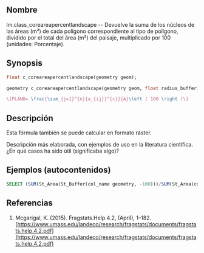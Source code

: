 ## Nombre
lm.class_coreareapercentlandscape --  Devuelve la suma de los núcleos de las áreas (m²) de cada polígono correspondiente al tipo de polígono, dividido por el total del área (m²) del paisaje, multiplicado por 100 (unidades: Porcentaje).

## Synopsis

```sql
float c_coreareapercentlandscape(geometry geom);

geometry c_coreareapercentlandscape(geometry geom, float radius_buffer);
```

```tex
\[PLAND= \frac{\sum_{j=1}^{n}{a_{ij}}^{c}}{A}\left ( 100 \right )\]
```

## Descripción

Esta fórmula también se puede calcular en formato ráster.

Descripción más elaborada, con ejemplos de uso en la literatura científica. ¿En qué casos ha sido útil (significaba algo)?


## Ejemplos (autocontenidos)


```sql
SELECT (SUM(St_Area(St_Buffer(col_name geometry, -100)))/SUM(St_Area(col_name geometry)))*100 FROM table_name GROUP BY label;
```

## Referencias

1. Mcgarigal, K. (2015). Fragstats.Help.4.2, (April), 1–182. [https://www.umass.edu/landeco/research/fragstats/documents/fragstats.help.4.2.pdf](https://www.umass.edu/landeco/research/fragstats/documents/fragstats.help.4.2.pdf)
